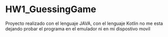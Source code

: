 # HW1_GuessingGame
Proyecto realizado con el lenguaje JAVA, con el lenguaje Kotlin no me esta dejando probar el programa en el emulador ni en mi dispostivo movil
